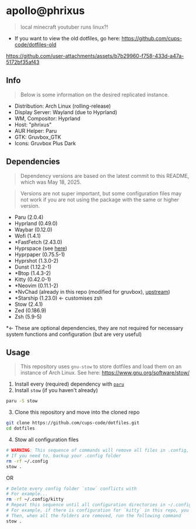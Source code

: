 # apollo@phrixus
> local minecraft youtuber runs linux?!
- If you want to view the old dotfiles, go here: https://github.com/cups-code/dotfiles-old

https://github.com/user-attachments/assets/b7b29960-f758-433d-a47a-5172bf35af43

## Info
> Below is some information on the desired replicated instance.
- Distribution: Arch Linux (rolling-release)
- Display Server: Wayland (due to Hyprland)
- WM, Compositor: Hyprland
- Host: "phrixus"
- AUR Helper: Paru
- GTK: Gruvbox_GTK
- Icons: Gruvbox Plus Dark

## Dependencies
> Dependency versions are based on the latest commit to this README, which was May 18, 2025.

> Versions are not super important, but some configuration files may not work if you are not using the package with the same or higher version.

- Paru (2.0.4)
- Hyprland (0.49.0)
- Waybar (0.12.0)
- Wofi (1.4.1)
- *FastFetch (2.43.0)
- Hyprspace (see [here](https://github.com/KZDKM/Hyprspace))
- Hyprpaper (0.75.5-1)
- Hyprshot (1.3.0-2)
- Dunst (1.12.2-1)
- *Btop (1.4.3-2)
- Kitty (0.42.0-1)
- *Neovim (0.11.1-2)
- *NvChad (already in this repo (modified for gruvbox), [upstream](https://github.com/NvChad/NvChad))
- *Starship (1.23.0) <- customises zsh
- Stow (2.4.1)
- Zed (0.186.9)
- Zsh (5.9-5)

*<- These are optional dependencies, they are not required for necessary system functions and configuration (but are very useful)

## Usage
> This repository uses `gnu-stow` to store dotfiles and load them on an instance of Arch Linux. See here: https://www.gnu.org/software/stow/

1. Install every (required) dependency with [`paru`](https://github.com/Morganamilo/paru)
2. Install `stow` (if you haven't already)
```sh
paru -S stow
```
3. Clone this repository and move into the cloned repo
```sh
git clone https://github.com/cups-code/dotfiles.git
cd dotfiles
```
4. Stow all configuration files
```sh
# WARNING: This sequence of commands will remove all files in .config, please proceed with caution
# If you need to, backup your .config folder
rm -rf ~/.config
stow .
```
OR
```sh
# Delete every config folder `stow` conflicts with
# For example...
rm -rf ~/.config/kitty
# Repeat this sequence until all configuration directories in ~/.config that can be overriden by this repo are removed
# For example, if there is configuration for `kitty` in this repo, you delete `~/.config/kitty`
# Then, when all the folders are removed, run the following command
stow .
```
